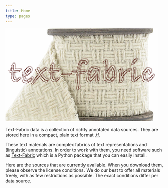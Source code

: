 ```yaml
---
title: Home
type: pages
---
```


![logo](images/tf.png)

Text-Fabric data is a collection of richly annotated data sources.
They are stored here in a compact, plain text format
[.tf](https://github.com/ETCBC/text-fabric/wiki/File-formats).

These text materials are complex fabrics of text representations and (linguistic) annotations.
In order to work with them, you need software such as 
[Text-Fabric](https://github.com/ETCBC/text-fabric/wiki)
which is a Python package that you can easily install.

Here are the sources that are currently available.
When you download them, please observe the license conditions.
We do our best to offer all materials freely, with as few restrictions as possible.
The exact conditions differ per data source.
